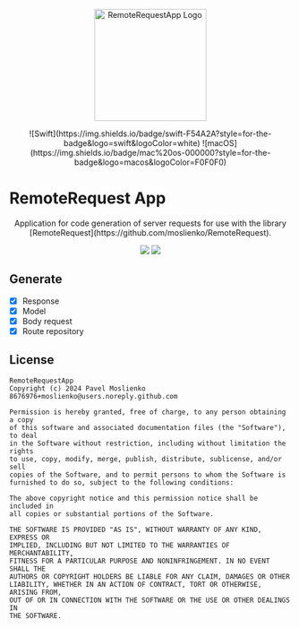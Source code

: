 <p align="center">
   <img width="200" src="https://moslienko.github.io/Assets/RemoteRequestApp/appIcon.png" alt="RemoteRequestApp Logo">
</p>

<p align="center">
 ![Swift](https://img.shields.io/badge/swift-F54A2A?style=for-the-badge&logo=swift&logoColor=white)
  ![macOS](https://img.shields.io/badge/mac%20os-000000?style=for-the-badge&logo=macos&logoColor=F0F0F0)
   </a>
</p>

# RemoteRequest App

<p align="center">
Application for code generation of server requests for use with the library [RemoteRequest](https://github.com/moslienko/RemoteRequest).
</p>


<p align="center">
  <img src="https://moslienko.github.io/Assets/RemoteRequestApp/screenshot_one.png"/>
  <img src="https://moslienko.github.io/Assets/RemoteRequestApp/screenshot_two.png"/>
</p>

## Generate

- [x] Response
- [x] Model
- [x] Body request
- [x] Route repository

## License

```
RemoteRequestApp
Copyright (c) 2024 Pavel Moslienko 8676976+moslienko@users.noreply.github.com

Permission is hereby granted, free of charge, to any person obtaining a copy
of this software and associated documentation files (the "Software"), to deal
in the Software without restriction, including without limitation the rights
to use, copy, modify, merge, publish, distribute, sublicense, and/or sell
copies of the Software, and to permit persons to whom the Software is
furnished to do so, subject to the following conditions:

The above copyright notice and this permission notice shall be included in
all copies or substantial portions of the Software.

THE SOFTWARE IS PROVIDED "AS IS", WITHOUT WARRANTY OF ANY KIND, EXPRESS OR
IMPLIED, INCLUDING BUT NOT LIMITED TO THE WARRANTIES OF MERCHANTABILITY,
FITNESS FOR A PARTICULAR PURPOSE AND NONINFRINGEMENT. IN NO EVENT SHALL THE
AUTHORS OR COPYRIGHT HOLDERS BE LIABLE FOR ANY CLAIM, DAMAGES OR OTHER
LIABILITY, WHETHER IN AN ACTION OF CONTRACT, TORT OR OTHERWISE, ARISING FROM,
OUT OF OR IN CONNECTION WITH THE SOFTWARE OR THE USE OR OTHER DEALINGS IN
THE SOFTWARE.
```
